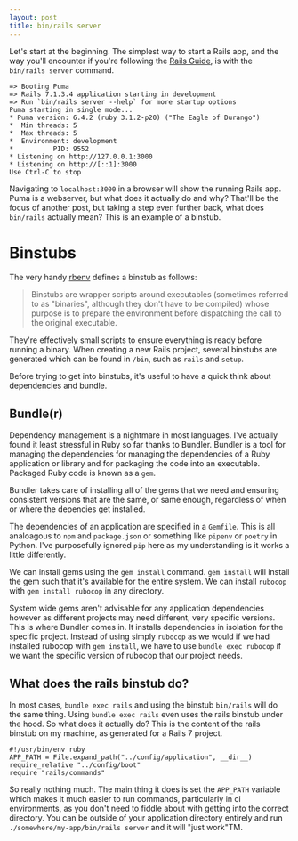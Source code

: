 ```yaml
---
layout: post
title: bin/rails server
---
```


Let's start at the beginning. The simplest way to start a Rails app, and the way you'll
encounter if you're following the [Rails Guide](https://guides.rubyonrails.org/getting_started.html#starting-up-the-web-server),
is with the `bin/rails server` command.

```
=> Booting Puma
=> Rails 7.1.3.4 application starting in development
=> Run `bin/rails server --help` for more startup options
Puma starting in single mode...
* Puma version: 6.4.2 (ruby 3.1.2-p20) ("The Eagle of Durango")
*  Min threads: 5
*  Max threads: 5
*  Environment: development
*          PID: 9552
* Listening on http://127.0.0.1:3000
* Listening on http://[::1]:3000
Use Ctrl-C to stop
```

Navigating to `localhost:3000` in a browser will show the running Rails app.
Puma is a webserver, but what does it actually do and why? That'll be the focus of another post,
but taking a step even further back, what does `bin/rails` actually mean? This is an example of a binstub.

# Binstubs

The very handy [rbenv]() defines a binstub as follows:

> Binstubs are wrapper scripts around executables (sometimes referred to as "binaries",
> although they don't have to be compiled) whose purpose is to prepare the environment
> before dispatching the call to the original executable.

They're effectively small scripts to ensure everything is ready before running a binary.
When creating a new Rails project, several binstubs are generated which can be found in `/bin`,
such as `rails` and `setup`.

Before trying to get into binstubs, it's useful to have a quick think about dependencies and bundle.

## Bundle(r)

Dependency management is a nightmare in most languages. I've actually found it least stressful
in Ruby so far thanks to Bundler. Bundler is a tool for managing the dependencies for managing
the dependencies of a Ruby application or library and for packaging the code into an executable.
Packaged Ruby code is known as a `gem`.

Bundler takes care of installing all of the gems that we need and ensuring consistent versions
that are the same, or same enough, regardless of when or where the depencies get installed.

The dependencies of an application are specified in a `Gemfile`. This is all analoagous to `npm`
and `package.json` or something like `pipenv` or `poetry` in Python. I've purposefully ignored `pip`
here as my understanding is it works a little differently.

We can install gems using the `gem install` command. `gem install` will install the gem
such that it's available for the entire system. We can install `rubocop` with `gem install rubocop`
in any directory.

System wide gems aren't advisable for any application dependencies however as different projects may
need different, very specific versions. This is where Bundler comes in. It installs dependencies in
isolation for the specific project. Instead of using simply `rubocop` as we would if we had installed
rubocop with `gem install`, we have to use `bundle exec rubocop` if we want the specific version of
rubocop that our project needs.

## What does the rails binstub do?

In most cases, `bundle exec rails` and using the binstub `bin/rails` will do the same thing.
Using `bundle exec rails` even uses the rails binstub under the hood. So what does it actually do?
This is the content of the rails binstub on my machine, as generated for a Rails 7 project.

```
#!/usr/bin/env ruby
APP_PATH = File.expand_path("../config/application", __dir__)
require_relative "../config/boot"
require "rails/commands"
```

So really nothing much. The main thing it does is set the `APP_PATH` variable which
makes it much easier to run commands, particularly in ci environments, as you don't need
to fiddle about with getting into the correct directory. You can be outside of your application
directory entirely and run `./somewhere/my-app/bin/rails server` and it will "just work"TM.
